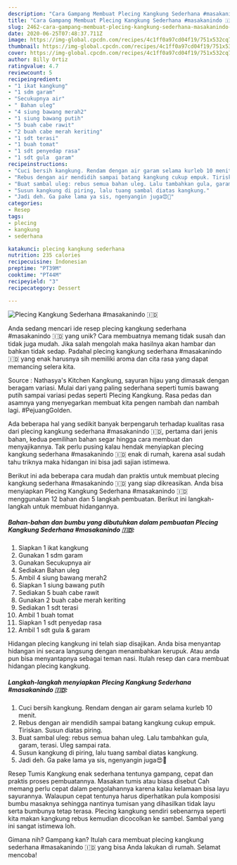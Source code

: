 ```yaml
---
description: "Cara Gampang Membuat Plecing Kangkung Sederhana #masakanindo 🇮🇩 yang Bikin Ngiler"
title: "Cara Gampang Membuat Plecing Kangkung Sederhana #masakanindo 🇮🇩 yang Bikin Ngiler"
slug: 2462-cara-gampang-membuat-plecing-kangkung-sederhana-masakanindo-yang-bikin-ngiler
date: 2020-06-25T07:48:37.711Z
image: https://img-global.cpcdn.com/recipes/4c1ff0a97cd04f19/751x532cq70/plecing-kangkung-sederhana-masakanindo-🇮🇩-foto-resep-utama.jpg
thumbnail: https://img-global.cpcdn.com/recipes/4c1ff0a97cd04f19/751x532cq70/plecing-kangkung-sederhana-masakanindo-🇮🇩-foto-resep-utama.jpg
cover: https://img-global.cpcdn.com/recipes/4c1ff0a97cd04f19/751x532cq70/plecing-kangkung-sederhana-masakanindo-🇮🇩-foto-resep-utama.jpg
author: Billy Ortiz
ratingvalue: 4.7
reviewcount: 5
recipeingredient:
- "1 ikat kangkung"
- "1 sdm garam"
- "Secukupnya air"
- " Bahan uleg"
- "4 siung bawang merah2"
- "1 siung bawang putih"
- "5 buah cabe rawit"
- "2 buah cabe merah keriting"
- "1 sdt terasi"
- "1 buah tomat"
- "1 sdt penyedap rasa"
- "1 sdt gula  garam"
recipeinstructions:
- "Cuci bersih kangkung. Rendam dengan air garam selama kurleb 10 menit."
- "Rebus dengan air mendidih sampai batang kangkung cukup empuk. Tiriskan. Susun diatas piring."
- "Buat sambal uleg: rebus semua bahan uleg. Lalu tambahkan gula, garam, terasi. Uleg sampai rata."
- "Susun kangkung di piring, lalu tuang sambal diatas kangkung."
- "Jadi deh. Ga pake lama ya sis, ngenyangin juga😍🥰"
categories:
- Resep
tags:
- plecing
- kangkung
- sederhana

katakunci: plecing kangkung sederhana 
nutrition: 235 calories
recipecuisine: Indonesian
preptime: "PT39M"
cooktime: "PT44M"
recipeyield: "3"
recipecategory: Dessert

---
```



![Plecing Kangkung Sederhana #masakanindo 🇮🇩](https://img-global.cpcdn.com/recipes/4c1ff0a97cd04f19/751x532cq70/plecing-kangkung-sederhana-masakanindo-🇮🇩-foto-resep-utama.jpg)

Anda sedang mencari ide resep plecing kangkung sederhana #masakanindo 🇮🇩 yang unik? Cara membuatnya memang tidak susah dan tidak juga mudah. Jika salah mengolah maka hasilnya akan hambar dan bahkan tidak sedap. Padahal plecing kangkung sederhana #masakanindo 🇮🇩 yang enak harusnya sih memiliki aroma dan cita rasa yang dapat memancing selera kita.

Source : Nathasya&#39;s Kitchen Kangkung, sayuran hijau yang dimasak dengan beragam variasi. Mulai dari yang paling sederhana seperti tumis bawang putih sampai variasi pedas seperti Plecing Kangkung. Rasa pedas dan asamnya yang menyegarkan membuat kita pengen nambah dan nambah lagi. #PejuangGolden.

Ada beberapa hal yang sedikit banyak berpengaruh terhadap kualitas rasa dari plecing kangkung sederhana #masakanindo 🇮🇩, pertama dari jenis bahan, kedua pemilihan bahan segar hingga cara membuat dan menyajikannya. Tak perlu pusing kalau hendak menyiapkan plecing kangkung sederhana #masakanindo 🇮🇩 enak di rumah, karena asal sudah tahu triknya maka hidangan ini bisa jadi sajian istimewa.


Berikut ini ada beberapa cara mudah dan praktis untuk membuat plecing kangkung sederhana #masakanindo 🇮🇩 yang siap dikreasikan. Anda bisa menyiapkan Plecing Kangkung Sederhana #masakanindo 🇮🇩 menggunakan 12 bahan dan 5 langkah pembuatan. Berikut ini langkah-langkah untuk membuat hidangannya.

<!--inarticleads1-->

##### Bahan-bahan dan bumbu yang dibutuhkan dalam pembuatan Plecing Kangkung Sederhana #masakanindo 🇮🇩:

1. Siapkan 1 ikat kangkung
1. Gunakan 1 sdm garam
1. Gunakan Secukupnya air
1. Sediakan  Bahan uleg
1. Ambil 4 siung bawang merah2
1. Siapkan 1 siung bawang putih
1. Sediakan 5 buah cabe rawit
1. Gunakan 2 buah cabe merah keriting
1. Sediakan 1 sdt terasi
1. Ambil 1 buah tomat
1. Siapkan 1 sdt penyedap rasa
1. Ambil 1 sdt gula &amp; garam


Hidangan plecing kangkung ini telah siap disajikan. Anda bisa menyantap hidangan ini secara langsung dengan menambahkan kerupuk. Atau anda pun bisa menyantapnya sebagai teman nasi. Itulah resep dan cara membuat hidangan plecing kangkung. 

<!--inarticleads2-->

##### Langkah-langkah menyiapkan Plecing Kangkung Sederhana #masakanindo 🇮🇩:

1. Cuci bersih kangkung. Rendam dengan air garam selama kurleb 10 menit.
1. Rebus dengan air mendidih sampai batang kangkung cukup empuk. Tiriskan. Susun diatas piring.
1. Buat sambal uleg: rebus semua bahan uleg. Lalu tambahkan gula, garam, terasi. Uleg sampai rata.
1. Susun kangkung di piring, lalu tuang sambal diatas kangkung.
1. Jadi deh. Ga pake lama ya sis, ngenyangin juga😍🥰


Resep Tumis Kangkung enak sederhana tentunya gampang, cepat dan praktis proses pembuatannya. Masakan tumis atau biasa disebut Cah memang perlu cepat dalam pengolahannya karena kalau kelamaan bisa layu sayurannya. Walaupun cepat tentunya harus diperhatikan pula komposisi bumbu masaknya sehingga nantinya tumisan yang dihasilkan tidak layu serta bumbunya tetap terasa. Plecing kangkung sendiri sebenarnya seperti kita makan kangkung rebus kemudian dicocolkan ke sambel. Sambal yang ini sangat istimewa loh. 

Gimana nih? Gampang kan? Itulah cara membuat plecing kangkung sederhana #masakanindo 🇮🇩 yang bisa Anda lakukan di rumah. Selamat mencoba!
